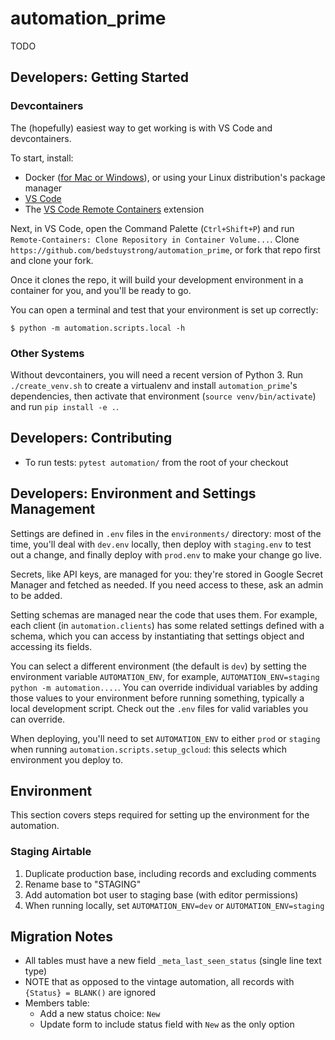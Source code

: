 # automation_prime

TODO

## Developers: Getting Started

### Devcontainers

The (hopefully) easiest way to get working is with VS Code and devcontainers.

To start, install:

* Docker ([for Mac or Windows](https://www.docker.com/products/docker-desktop)), or using your Linux distribution's package manager
* [VS Code](https://code.visualstudio.com/)
* The [VS Code Remote Containers](https://marketplace.visualstudio.com/items?itemName=ms-vscode-remote.remote-containers) extension

Next, in VS Code, open the Command Palette (`Ctrl+Shift+P`) and run `Remote-Containers: Clone Repository in Container Volume...`. Clone `https://github.com/bedstuystrong/automation_prime`, or fork that repo first and clone your fork.

Once it clones the repo, it will build your development environment in a container for you, and you'll be ready to go.

You can open a terminal and test that your environment is set up correctly:

```
$ python -m automation.scripts.local -h
```

### Other Systems

Without devcontainers, you will need a recent version of Python 3. Run `./create_venv.sh` to create a virtualenv and install `automation_prime`'s dependencies, then activate that environment (`source venv/bin/activate`) and run `pip install -e .`.

## Developers: Contributing
- To run tests: `pytest automation/` from the root of your checkout

## Developers: Environment and Settings Management

Settings are defined in `.env` files in the `environments/` directory: most of the time, you'll deal with `dev.env` locally, then deploy with `staging.env` to test out a change, and finally deploy with `prod.env` to make your change go live.

Secrets, like API keys, are managed for you: they're stored in Google Secret Manager and fetched as needed. If you need access to these, ask an admin to be added.

Setting schemas are managed near the code that uses them. For example, each client (in `automation.clients`) has some related settings defined with a schema, which you can access by instantiating that settings object and accessing its fields.

You can select a different environment (the default is `dev`) by setting the environment variable `AUTOMATION_ENV`, for example, `AUTOMATION_ENV=staging python -m automation....`. You can override individual variables by adding those values to your environment before running something, typically a local development script. Check out the `.env` files for valid variables you can override.

When deploying, you'll need to set `AUTOMATION_ENV` to either `prod` or `staging` when running `automation.scripts.setup_gcloud`: this selects which environment you deploy to.

## Environment

This section covers steps required for setting up the environment for the automation.

### Staging Airtable

1. Duplicate production base, including records and excluding comments
2. Rename base to "STAGING"
3. Add automation bot user to staging base (with editor permissions)
4. When running locally, set `AUTOMATION_ENV=dev` or `AUTOMATION_ENV=staging`

## Migration Notes

- All tables must have a new field `_meta_last_seen_status` (single line text type)
- NOTE that as opposed to the vintage automation, all records with `{Status} = BLANK()` are ignored
- Members table:
    - Add a new status choice: `New`
    - Update form to include status field with `New` as the only option
